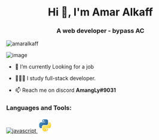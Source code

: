 <h1 align="center">Hi 👋, I'm Amar Alkaff</h1>
<h3 align="center">A web developer - bypass AC</h3>

<p align="left"> <img src="https://komarev.com/ghpvc/?username=amaralkaff&label=Profile%20views&color=0e75b6&style=flat" alt="amaralkaff" /> </p>

![image](https://www.codewars.com/users/amangly/badges/small)

- 🔭 I’m currently Looking for a job

- 👨🏻‍💻 I study full-stack developer.

- 📫 Reach me on discord **AmangLy#9031**

<h3 align="left">Languages and Tools:</h3>
<p align="left"> <a href="https://www.javascript.com/" target="_blank" rel="noreferrer"> <img src="https://cdn.worldvectorlogo.com/logos/javascript-1.svg" alt="javascript" width="40" height="40"/> </a> <a href="https://www.python.org" target="_blank" rel="noreferrer"> <img src="https://raw.githubusercontent.com/devicons/devicon/master/icons/python/python-original.svg" alt="python" width="40" height="40"/> </a> </p>

